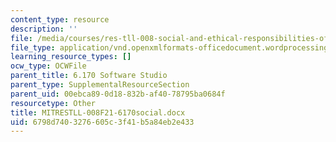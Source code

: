 ```yaml
---
content_type: resource
description: ''
file: /media/courses/res-tll-008-social-and-ethical-responsibilities-of-computing-serc-fall-2021/6798d7403276605c3f41b5a84eb2e433_MITRESTLL-008F21-6170social.docx
file_type: application/vnd.openxmlformats-officedocument.wordprocessingml.document
learning_resource_types: []
ocw_type: OCWFile
parent_title: 6.170 Software Studio
parent_type: SupplementalResourceSection
parent_uid: 00ebca89-0d18-832b-af40-78795ba0684f
resourcetype: Other
title: MITRESTLL-008F21-6170social.docx
uid: 6798d740-3276-605c-3f41-b5a84eb2e433
---
```

